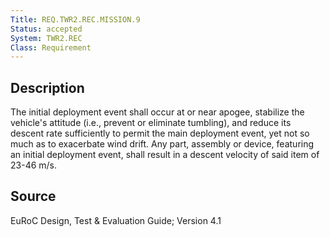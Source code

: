 ```yaml
---
Title: REQ.TWR2.REC.MISSION.9
Status: accepted
System: TWR2.REC
Class: Requirement
---
```


## Description

The initial deployment event shall occur at or near apogee, stabilize the vehicle's attitude (i.e., prevent or eliminate tumbling), and reduce its descent rate sufficiently to permit the main deployment event, yet not so much as to exacerbate wind drift. Any part, assembly or device, featuring an initial deployment event, shall result in a descent velocity of said item of 23-46 m/s.

## Source

EuRoC Design, Test & Evaluation Guide; Version 4.1
